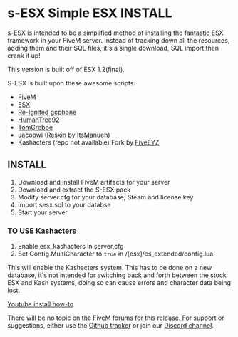 # s-ESX Simple ESX INSTALL

s-ESX is intended to be a simplified method of installing the fantastic ESX framework in your FiveM server. Instead of tracking down all the resources, adding them and their SQL files, it's a single download, SQL import then crank it up!

This version is built off of ESX 1.2(final).

S-ESX is built upon these awesome scripts:

- [FiveM](https://fivem.net "FiveM")
- [ESX](https://github.com/esx-framework "ESX")
- [Re-Ignited gcphone](https://github.com/Re-Ignited-Development "Re-Ignited gcphone")
- [HumanTree92](https://github.com/HumanTree92 "HumanTree92")
- [TomGrobbe](https://github.com/TomGrobbe/vMenu "TomGrobbe")
- [Jacobwi](https://github.com/jacobwi/new_banking "Jacobwi") (Reskin by [ItsManueh](https://github.com/ItsManueh/ModifyUiNewBanking "ItsManueh"))
- Kashacters (repo not available) Fork by [FiveEYZ](https://github.com/FiveEYZ/esx_kashacter "FiveEYZ")

## INSTALL
1. Download and install FiveM artifacts for your server
2. Download and extract the S-ESX pack
3. Modify server.cfg for your database, Steam and license key
4. Import sesx.sql to your databse
5. Start your server

### TO USE Kashacters
1. Enable esx_kashacters in server.cfg
2. Set Config.MultiCharacter to `true` in /[esx]/es_extended/config.lua

This will enable the Kashacters system.  This has to be done on a new database, it's not intended for switching back and forth between the stock ESX and Kash systems, doing so can cause errors and character data being lost.

[Youtube install how-to](https://www.youtube.com/watch?v=6dx_Gtf_8z0 "Youtube install how-to")

There will be no topic on the FiveM forums for this release.  For support or suggestions, either use the [Github tracker](https://github.com/S-ESX/S-ESX-V1F/issues "Github tracker") or join our [Discord channel](https://discord.gg/vYUTVut "Discord channel").
